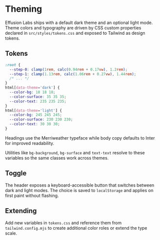 # Theming

Effusion Labs ships with a default dark theme and an optional light mode. Theme
colors and typography are driven by CSS custom properties declared in
`src/styles/tokens.css` and exposed to Tailwind as design tokens.

## Tokens

```css
:root {
  --step-0: clamp(1rem, calc(0.94rem + 0.17vw), 1.2rem);
  --step-1: clamp(1.13rem, calc(1.06rem + 0.27vw), 1.44rem);
  /* ... */
}
html[data-theme='dark'] {
  --color-bg: 18 18 18;
  --color-surface: 35 35 35;
  --color-text: 235 235 235;
}
html[data-theme='light'] {
  --color-bg: 245 245 245;
  --color-surface: 230 230 230;
  --color-text: 30 30 30;
}
```

Headings use the Merriweather typeface while body copy defaults to Inter for
improved readability.

Utilities like `bg-background`, `bg-surface` and `text-text` resolve to these
variables so the same classes work across themes.

## Toggle

The header exposes a keyboard-accessible button that switches between dark and
light modes. The choice is saved to `localStorage` and applies on first paint
without flashing.

## Extending

Add new variables in `tokens.css` and reference them from `tailwind.config.mjs`
to create additional color roles or extend the type scale.
